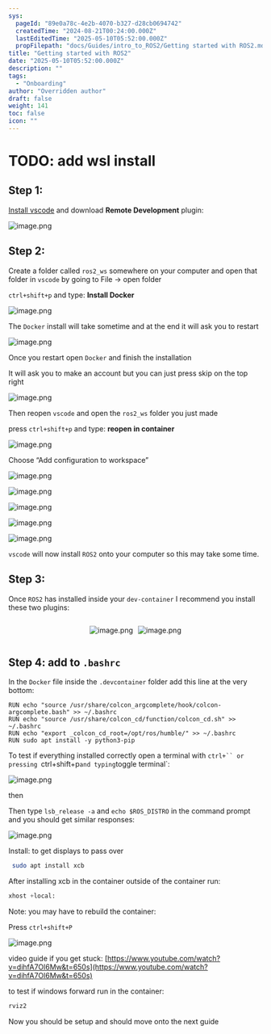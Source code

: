 ```yaml
---
sys:
  pageId: "89e0a78c-4e2b-4070-b327-d28cb0694742"
  createdTime: "2024-08-21T00:24:00.000Z"
  lastEditedTime: "2025-05-10T05:52:00.000Z"
  propFilepath: "docs/Guides/intro_to_ROS2/Getting started with ROS2.md"
title: "Getting started with ROS2"
date: "2025-05-10T05:52:00.000Z"
description: ""
tags:
  - "Onboarding"
author: "Overridden author"
draft: false
weight: 141
toc: false
icon: ""
---
```


# TODO: add wsl install

## Step 1:

[Install vscode](https://code.visualstudio.com/download) and download **Remote Development** plugin:

![image.png](https://prod-files-secure.s3.us-west-2.amazonaws.com/d518164a-d88e-44d1-a4ee-3adb3bd8bce0/efb52993-1881-4a40-b95e-6f020334f022/image.png?X-Amz-Algorithm=AWS4-HMAC-SHA256&X-Amz-Content-Sha256=UNSIGNED-PAYLOAD&X-Amz-Credential=ASIAZI2LB4664YMNK5ZZ%2F20250706%2Fus-west-2%2Fs3%2Faws4_request&X-Amz-Date=20250706T200909Z&X-Amz-Expires=3600&X-Amz-Security-Token=IQoJb3JpZ2luX2VjEFoaCXVzLXdlc3QtMiJIMEYCIQDOvIhalx716YLPjZ%2F8gJ6VLUvmi8GOhfMJ0C4z2IXW4QIhAM1lPxsUGTyMm9u6CPle42JcvtRiWfEp1z3ZkmPv%2BIsZKv8DCGMQABoMNjM3NDIzMTgzODA1IgzKC1ygGF1VLESM1aEq3AMj8RUla5Dbt99%2BMtFxtCOj49XQpKrTMWXhRYabQFlLWkPeMVlkEjQRGcKGBOrxExY0b3Br0%2Fb0YBzjDVEnbHMudb1AL2D3AlSnMbv5aizVcxf4voz7noV20Wceg2%2FTn%2FRNsDE88tPSheMqDp3PCRf2LpNDLatwy6woQISus3gx0%2BXBO8x4Wwrihxbs0B5XByFbEZXf49IxZ4hPa7Ath5OAdmfayYIxoiW3lhqD6B%2Fl1HH2U2eguuyEDjcxH2XdOvmhlRk5lLyj%2Fp%2BQjAnAGI9U%2B7VsVs%2BTMYJBo5CBQqUcKmUXDulQTwkZa%2FnDodlJinMofJCqo9uSHlVrfZf9t2VhZMl%2FUXGImzb7myiPwnmqQj3GXmUyMfkhC40CJRuQ4%2BrDR5az31ZdHSSNE4Y3h91HrTfO%2BHWw8pt5CbC6CPPEiULqGU59oL3nu%2FNQtq621exetk%2FI9zgJAlEoVW5QlxcUL6%2BjgWwDm8aCqT2KlZl1suOtYNg6AN%2FlMSvuJo0c1Biz8ivuIKFeycUM52ROgQWOHYHnrbZpzEnjUClbqMIBDWeVPwT5M6ogFTlfCE3CP3HQliOCTQPb9wkIqIyWkPRUx9a1U3e4Y7OHwlHQuFIlwngvW%2BBrlQ3R1k7phjCs66rDBjqkAXzG1eINBdy3bNV08hjErdmJfAXLWvg7q4uSQyKA0GF3IwNt%2F8N8qlAIsnaUSGCfbrGAKCql1mg7T6ff8mqZf%2FjdYIIgEYWdeSoe6hOrS5aOfI05lnTUyvmZiyJQoq%2BCD1K%2BUqkbvVYSL9nHXzmEfdvV%2FEM5KdoRLgEcH60SIx1iEUxGtQ9SbMZ71hQMKaDCXyfcoq3NPCghIZ%2BYM1CeKs6f07g%2B&X-Amz-Signature=b28e81ea34ccfa35adfdd8a2b368af39c472e1c9ce760aec01e2373baf28c1a5&X-Amz-SignedHeaders=host&x-amz-checksum-mode=ENABLED&x-id=GetObject)

## Step 2:

Create a folder called `ros2_ws` somewhere on your computer and open that folder in `vscode` by going to File → open folder 

`ctrl+shift+p` and type: **Install Docker**

![image.png](https://prod-files-secure.s3.us-west-2.amazonaws.com/d518164a-d88e-44d1-a4ee-3adb3bd8bce0/2269dc0e-1cd5-47ff-bceb-c04ad9b2eab0/image.png?X-Amz-Algorithm=AWS4-HMAC-SHA256&X-Amz-Content-Sha256=UNSIGNED-PAYLOAD&X-Amz-Credential=ASIAZI2LB4664YMNK5ZZ%2F20250706%2Fus-west-2%2Fs3%2Faws4_request&X-Amz-Date=20250706T200909Z&X-Amz-Expires=3600&X-Amz-Security-Token=IQoJb3JpZ2luX2VjEFoaCXVzLXdlc3QtMiJIMEYCIQDOvIhalx716YLPjZ%2F8gJ6VLUvmi8GOhfMJ0C4z2IXW4QIhAM1lPxsUGTyMm9u6CPle42JcvtRiWfEp1z3ZkmPv%2BIsZKv8DCGMQABoMNjM3NDIzMTgzODA1IgzKC1ygGF1VLESM1aEq3AMj8RUla5Dbt99%2BMtFxtCOj49XQpKrTMWXhRYabQFlLWkPeMVlkEjQRGcKGBOrxExY0b3Br0%2Fb0YBzjDVEnbHMudb1AL2D3AlSnMbv5aizVcxf4voz7noV20Wceg2%2FTn%2FRNsDE88tPSheMqDp3PCRf2LpNDLatwy6woQISus3gx0%2BXBO8x4Wwrihxbs0B5XByFbEZXf49IxZ4hPa7Ath5OAdmfayYIxoiW3lhqD6B%2Fl1HH2U2eguuyEDjcxH2XdOvmhlRk5lLyj%2Fp%2BQjAnAGI9U%2B7VsVs%2BTMYJBo5CBQqUcKmUXDulQTwkZa%2FnDodlJinMofJCqo9uSHlVrfZf9t2VhZMl%2FUXGImzb7myiPwnmqQj3GXmUyMfkhC40CJRuQ4%2BrDR5az31ZdHSSNE4Y3h91HrTfO%2BHWw8pt5CbC6CPPEiULqGU59oL3nu%2FNQtq621exetk%2FI9zgJAlEoVW5QlxcUL6%2BjgWwDm8aCqT2KlZl1suOtYNg6AN%2FlMSvuJo0c1Biz8ivuIKFeycUM52ROgQWOHYHnrbZpzEnjUClbqMIBDWeVPwT5M6ogFTlfCE3CP3HQliOCTQPb9wkIqIyWkPRUx9a1U3e4Y7OHwlHQuFIlwngvW%2BBrlQ3R1k7phjCs66rDBjqkAXzG1eINBdy3bNV08hjErdmJfAXLWvg7q4uSQyKA0GF3IwNt%2F8N8qlAIsnaUSGCfbrGAKCql1mg7T6ff8mqZf%2FjdYIIgEYWdeSoe6hOrS5aOfI05lnTUyvmZiyJQoq%2BCD1K%2BUqkbvVYSL9nHXzmEfdvV%2FEM5KdoRLgEcH60SIx1iEUxGtQ9SbMZ71hQMKaDCXyfcoq3NPCghIZ%2BYM1CeKs6f07g%2B&X-Amz-Signature=5d0f69e106d6ac8c895c0e877716e1adf20919ded047b80c67998a9932a7e7ea&X-Amz-SignedHeaders=host&x-amz-checksum-mode=ENABLED&x-id=GetObject)

The `Docker` install will take sometime and at the end it will ask you to restart

![image.png](https://prod-files-secure.s3.us-west-2.amazonaws.com/d518164a-d88e-44d1-a4ee-3adb3bd8bce0/ed233f78-be33-4b1f-b89c-9c346c0e961e/image.png?X-Amz-Algorithm=AWS4-HMAC-SHA256&X-Amz-Content-Sha256=UNSIGNED-PAYLOAD&X-Amz-Credential=ASIAZI2LB4664YMNK5ZZ%2F20250706%2Fus-west-2%2Fs3%2Faws4_request&X-Amz-Date=20250706T200909Z&X-Amz-Expires=3600&X-Amz-Security-Token=IQoJb3JpZ2luX2VjEFoaCXVzLXdlc3QtMiJIMEYCIQDOvIhalx716YLPjZ%2F8gJ6VLUvmi8GOhfMJ0C4z2IXW4QIhAM1lPxsUGTyMm9u6CPle42JcvtRiWfEp1z3ZkmPv%2BIsZKv8DCGMQABoMNjM3NDIzMTgzODA1IgzKC1ygGF1VLESM1aEq3AMj8RUla5Dbt99%2BMtFxtCOj49XQpKrTMWXhRYabQFlLWkPeMVlkEjQRGcKGBOrxExY0b3Br0%2Fb0YBzjDVEnbHMudb1AL2D3AlSnMbv5aizVcxf4voz7noV20Wceg2%2FTn%2FRNsDE88tPSheMqDp3PCRf2LpNDLatwy6woQISus3gx0%2BXBO8x4Wwrihxbs0B5XByFbEZXf49IxZ4hPa7Ath5OAdmfayYIxoiW3lhqD6B%2Fl1HH2U2eguuyEDjcxH2XdOvmhlRk5lLyj%2Fp%2BQjAnAGI9U%2B7VsVs%2BTMYJBo5CBQqUcKmUXDulQTwkZa%2FnDodlJinMofJCqo9uSHlVrfZf9t2VhZMl%2FUXGImzb7myiPwnmqQj3GXmUyMfkhC40CJRuQ4%2BrDR5az31ZdHSSNE4Y3h91HrTfO%2BHWw8pt5CbC6CPPEiULqGU59oL3nu%2FNQtq621exetk%2FI9zgJAlEoVW5QlxcUL6%2BjgWwDm8aCqT2KlZl1suOtYNg6AN%2FlMSvuJo0c1Biz8ivuIKFeycUM52ROgQWOHYHnrbZpzEnjUClbqMIBDWeVPwT5M6ogFTlfCE3CP3HQliOCTQPb9wkIqIyWkPRUx9a1U3e4Y7OHwlHQuFIlwngvW%2BBrlQ3R1k7phjCs66rDBjqkAXzG1eINBdy3bNV08hjErdmJfAXLWvg7q4uSQyKA0GF3IwNt%2F8N8qlAIsnaUSGCfbrGAKCql1mg7T6ff8mqZf%2FjdYIIgEYWdeSoe6hOrS5aOfI05lnTUyvmZiyJQoq%2BCD1K%2BUqkbvVYSL9nHXzmEfdvV%2FEM5KdoRLgEcH60SIx1iEUxGtQ9SbMZ71hQMKaDCXyfcoq3NPCghIZ%2BYM1CeKs6f07g%2B&X-Amz-Signature=cec86cd1b55d2078574c2d46cbab575fe2f30b0136878e34fc2f4d17f6c8666a&X-Amz-SignedHeaders=host&x-amz-checksum-mode=ENABLED&x-id=GetObject)

Once you restart open `Docker` and finish the installation

It will ask you to make an account but you can just press skip on the top right

![image.png](https://prod-files-secure.s3.us-west-2.amazonaws.com/d518164a-d88e-44d1-a4ee-3adb3bd8bce0/21010ad9-1659-4fd9-9f59-9932a09b2a3d/image.png?X-Amz-Algorithm=AWS4-HMAC-SHA256&X-Amz-Content-Sha256=UNSIGNED-PAYLOAD&X-Amz-Credential=ASIAZI2LB4664YMNK5ZZ%2F20250706%2Fus-west-2%2Fs3%2Faws4_request&X-Amz-Date=20250706T200909Z&X-Amz-Expires=3600&X-Amz-Security-Token=IQoJb3JpZ2luX2VjEFoaCXVzLXdlc3QtMiJIMEYCIQDOvIhalx716YLPjZ%2F8gJ6VLUvmi8GOhfMJ0C4z2IXW4QIhAM1lPxsUGTyMm9u6CPle42JcvtRiWfEp1z3ZkmPv%2BIsZKv8DCGMQABoMNjM3NDIzMTgzODA1IgzKC1ygGF1VLESM1aEq3AMj8RUla5Dbt99%2BMtFxtCOj49XQpKrTMWXhRYabQFlLWkPeMVlkEjQRGcKGBOrxExY0b3Br0%2Fb0YBzjDVEnbHMudb1AL2D3AlSnMbv5aizVcxf4voz7noV20Wceg2%2FTn%2FRNsDE88tPSheMqDp3PCRf2LpNDLatwy6woQISus3gx0%2BXBO8x4Wwrihxbs0B5XByFbEZXf49IxZ4hPa7Ath5OAdmfayYIxoiW3lhqD6B%2Fl1HH2U2eguuyEDjcxH2XdOvmhlRk5lLyj%2Fp%2BQjAnAGI9U%2B7VsVs%2BTMYJBo5CBQqUcKmUXDulQTwkZa%2FnDodlJinMofJCqo9uSHlVrfZf9t2VhZMl%2FUXGImzb7myiPwnmqQj3GXmUyMfkhC40CJRuQ4%2BrDR5az31ZdHSSNE4Y3h91HrTfO%2BHWw8pt5CbC6CPPEiULqGU59oL3nu%2FNQtq621exetk%2FI9zgJAlEoVW5QlxcUL6%2BjgWwDm8aCqT2KlZl1suOtYNg6AN%2FlMSvuJo0c1Biz8ivuIKFeycUM52ROgQWOHYHnrbZpzEnjUClbqMIBDWeVPwT5M6ogFTlfCE3CP3HQliOCTQPb9wkIqIyWkPRUx9a1U3e4Y7OHwlHQuFIlwngvW%2BBrlQ3R1k7phjCs66rDBjqkAXzG1eINBdy3bNV08hjErdmJfAXLWvg7q4uSQyKA0GF3IwNt%2F8N8qlAIsnaUSGCfbrGAKCql1mg7T6ff8mqZf%2FjdYIIgEYWdeSoe6hOrS5aOfI05lnTUyvmZiyJQoq%2BCD1K%2BUqkbvVYSL9nHXzmEfdvV%2FEM5KdoRLgEcH60SIx1iEUxGtQ9SbMZ71hQMKaDCXyfcoq3NPCghIZ%2BYM1CeKs6f07g%2B&X-Amz-Signature=bcb45e7e666a585eabaaba05ef24614ab4d503ec9f70b4afe62d9969ffc7ab96&X-Amz-SignedHeaders=host&x-amz-checksum-mode=ENABLED&x-id=GetObject)

Then reopen `vscode` and open the `ros2_ws` folder you just made

press `ctrl+shift+p` and type: **reopen in container**

![image.png](https://prod-files-secure.s3.us-west-2.amazonaws.com/d518164a-d88e-44d1-a4ee-3adb3bd8bce0/4e93b8c2-41ad-488c-8095-c74205196118/image.png?X-Amz-Algorithm=AWS4-HMAC-SHA256&X-Amz-Content-Sha256=UNSIGNED-PAYLOAD&X-Amz-Credential=ASIAZI2LB4664YMNK5ZZ%2F20250706%2Fus-west-2%2Fs3%2Faws4_request&X-Amz-Date=20250706T200909Z&X-Amz-Expires=3600&X-Amz-Security-Token=IQoJb3JpZ2luX2VjEFoaCXVzLXdlc3QtMiJIMEYCIQDOvIhalx716YLPjZ%2F8gJ6VLUvmi8GOhfMJ0C4z2IXW4QIhAM1lPxsUGTyMm9u6CPle42JcvtRiWfEp1z3ZkmPv%2BIsZKv8DCGMQABoMNjM3NDIzMTgzODA1IgzKC1ygGF1VLESM1aEq3AMj8RUla5Dbt99%2BMtFxtCOj49XQpKrTMWXhRYabQFlLWkPeMVlkEjQRGcKGBOrxExY0b3Br0%2Fb0YBzjDVEnbHMudb1AL2D3AlSnMbv5aizVcxf4voz7noV20Wceg2%2FTn%2FRNsDE88tPSheMqDp3PCRf2LpNDLatwy6woQISus3gx0%2BXBO8x4Wwrihxbs0B5XByFbEZXf49IxZ4hPa7Ath5OAdmfayYIxoiW3lhqD6B%2Fl1HH2U2eguuyEDjcxH2XdOvmhlRk5lLyj%2Fp%2BQjAnAGI9U%2B7VsVs%2BTMYJBo5CBQqUcKmUXDulQTwkZa%2FnDodlJinMofJCqo9uSHlVrfZf9t2VhZMl%2FUXGImzb7myiPwnmqQj3GXmUyMfkhC40CJRuQ4%2BrDR5az31ZdHSSNE4Y3h91HrTfO%2BHWw8pt5CbC6CPPEiULqGU59oL3nu%2FNQtq621exetk%2FI9zgJAlEoVW5QlxcUL6%2BjgWwDm8aCqT2KlZl1suOtYNg6AN%2FlMSvuJo0c1Biz8ivuIKFeycUM52ROgQWOHYHnrbZpzEnjUClbqMIBDWeVPwT5M6ogFTlfCE3CP3HQliOCTQPb9wkIqIyWkPRUx9a1U3e4Y7OHwlHQuFIlwngvW%2BBrlQ3R1k7phjCs66rDBjqkAXzG1eINBdy3bNV08hjErdmJfAXLWvg7q4uSQyKA0GF3IwNt%2F8N8qlAIsnaUSGCfbrGAKCql1mg7T6ff8mqZf%2FjdYIIgEYWdeSoe6hOrS5aOfI05lnTUyvmZiyJQoq%2BCD1K%2BUqkbvVYSL9nHXzmEfdvV%2FEM5KdoRLgEcH60SIx1iEUxGtQ9SbMZ71hQMKaDCXyfcoq3NPCghIZ%2BYM1CeKs6f07g%2B&X-Amz-Signature=a32878d8954a5827c85ec08624142a71e59f717ef5bf07db5b083bac18ee6ffe&X-Amz-SignedHeaders=host&x-amz-checksum-mode=ENABLED&x-id=GetObject)

Choose “Add configuration to workspace”

![image.png](https://prod-files-secure.s3.us-west-2.amazonaws.com/d518164a-d88e-44d1-a4ee-3adb3bd8bce0/9560b282-5060-4989-ba37-97e7b2c22476/image.png?X-Amz-Algorithm=AWS4-HMAC-SHA256&X-Amz-Content-Sha256=UNSIGNED-PAYLOAD&X-Amz-Credential=ASIAZI2LB4664YMNK5ZZ%2F20250706%2Fus-west-2%2Fs3%2Faws4_request&X-Amz-Date=20250706T200909Z&X-Amz-Expires=3600&X-Amz-Security-Token=IQoJb3JpZ2luX2VjEFoaCXVzLXdlc3QtMiJIMEYCIQDOvIhalx716YLPjZ%2F8gJ6VLUvmi8GOhfMJ0C4z2IXW4QIhAM1lPxsUGTyMm9u6CPle42JcvtRiWfEp1z3ZkmPv%2BIsZKv8DCGMQABoMNjM3NDIzMTgzODA1IgzKC1ygGF1VLESM1aEq3AMj8RUla5Dbt99%2BMtFxtCOj49XQpKrTMWXhRYabQFlLWkPeMVlkEjQRGcKGBOrxExY0b3Br0%2Fb0YBzjDVEnbHMudb1AL2D3AlSnMbv5aizVcxf4voz7noV20Wceg2%2FTn%2FRNsDE88tPSheMqDp3PCRf2LpNDLatwy6woQISus3gx0%2BXBO8x4Wwrihxbs0B5XByFbEZXf49IxZ4hPa7Ath5OAdmfayYIxoiW3lhqD6B%2Fl1HH2U2eguuyEDjcxH2XdOvmhlRk5lLyj%2Fp%2BQjAnAGI9U%2B7VsVs%2BTMYJBo5CBQqUcKmUXDulQTwkZa%2FnDodlJinMofJCqo9uSHlVrfZf9t2VhZMl%2FUXGImzb7myiPwnmqQj3GXmUyMfkhC40CJRuQ4%2BrDR5az31ZdHSSNE4Y3h91HrTfO%2BHWw8pt5CbC6CPPEiULqGU59oL3nu%2FNQtq621exetk%2FI9zgJAlEoVW5QlxcUL6%2BjgWwDm8aCqT2KlZl1suOtYNg6AN%2FlMSvuJo0c1Biz8ivuIKFeycUM52ROgQWOHYHnrbZpzEnjUClbqMIBDWeVPwT5M6ogFTlfCE3CP3HQliOCTQPb9wkIqIyWkPRUx9a1U3e4Y7OHwlHQuFIlwngvW%2BBrlQ3R1k7phjCs66rDBjqkAXzG1eINBdy3bNV08hjErdmJfAXLWvg7q4uSQyKA0GF3IwNt%2F8N8qlAIsnaUSGCfbrGAKCql1mg7T6ff8mqZf%2FjdYIIgEYWdeSoe6hOrS5aOfI05lnTUyvmZiyJQoq%2BCD1K%2BUqkbvVYSL9nHXzmEfdvV%2FEM5KdoRLgEcH60SIx1iEUxGtQ9SbMZ71hQMKaDCXyfcoq3NPCghIZ%2BYM1CeKs6f07g%2B&X-Amz-Signature=3c06d559da74d3636b8a411d294fd4990fdfe35ca3fbfb4c0f0012b0fb46930b&X-Amz-SignedHeaders=host&x-amz-checksum-mode=ENABLED&x-id=GetObject)

![image.png](https://prod-files-secure.s3.us-west-2.amazonaws.com/d518164a-d88e-44d1-a4ee-3adb3bd8bce0/2ee63f81-886b-48e8-a553-dc6e5eac99e4/image.png?X-Amz-Algorithm=AWS4-HMAC-SHA256&X-Amz-Content-Sha256=UNSIGNED-PAYLOAD&X-Amz-Credential=ASIAZI2LB4664YMNK5ZZ%2F20250706%2Fus-west-2%2Fs3%2Faws4_request&X-Amz-Date=20250706T200909Z&X-Amz-Expires=3600&X-Amz-Security-Token=IQoJb3JpZ2luX2VjEFoaCXVzLXdlc3QtMiJIMEYCIQDOvIhalx716YLPjZ%2F8gJ6VLUvmi8GOhfMJ0C4z2IXW4QIhAM1lPxsUGTyMm9u6CPle42JcvtRiWfEp1z3ZkmPv%2BIsZKv8DCGMQABoMNjM3NDIzMTgzODA1IgzKC1ygGF1VLESM1aEq3AMj8RUla5Dbt99%2BMtFxtCOj49XQpKrTMWXhRYabQFlLWkPeMVlkEjQRGcKGBOrxExY0b3Br0%2Fb0YBzjDVEnbHMudb1AL2D3AlSnMbv5aizVcxf4voz7noV20Wceg2%2FTn%2FRNsDE88tPSheMqDp3PCRf2LpNDLatwy6woQISus3gx0%2BXBO8x4Wwrihxbs0B5XByFbEZXf49IxZ4hPa7Ath5OAdmfayYIxoiW3lhqD6B%2Fl1HH2U2eguuyEDjcxH2XdOvmhlRk5lLyj%2Fp%2BQjAnAGI9U%2B7VsVs%2BTMYJBo5CBQqUcKmUXDulQTwkZa%2FnDodlJinMofJCqo9uSHlVrfZf9t2VhZMl%2FUXGImzb7myiPwnmqQj3GXmUyMfkhC40CJRuQ4%2BrDR5az31ZdHSSNE4Y3h91HrTfO%2BHWw8pt5CbC6CPPEiULqGU59oL3nu%2FNQtq621exetk%2FI9zgJAlEoVW5QlxcUL6%2BjgWwDm8aCqT2KlZl1suOtYNg6AN%2FlMSvuJo0c1Biz8ivuIKFeycUM52ROgQWOHYHnrbZpzEnjUClbqMIBDWeVPwT5M6ogFTlfCE3CP3HQliOCTQPb9wkIqIyWkPRUx9a1U3e4Y7OHwlHQuFIlwngvW%2BBrlQ3R1k7phjCs66rDBjqkAXzG1eINBdy3bNV08hjErdmJfAXLWvg7q4uSQyKA0GF3IwNt%2F8N8qlAIsnaUSGCfbrGAKCql1mg7T6ff8mqZf%2FjdYIIgEYWdeSoe6hOrS5aOfI05lnTUyvmZiyJQoq%2BCD1K%2BUqkbvVYSL9nHXzmEfdvV%2FEM5KdoRLgEcH60SIx1iEUxGtQ9SbMZ71hQMKaDCXyfcoq3NPCghIZ%2BYM1CeKs6f07g%2B&X-Amz-Signature=e6d7ceed3f0d32dd5e313b443db6bfa445551809d7699f17260bf6078029e1e1&X-Amz-SignedHeaders=host&x-amz-checksum-mode=ENABLED&x-id=GetObject)

![image.png](https://prod-files-secure.s3.us-west-2.amazonaws.com/d518164a-d88e-44d1-a4ee-3adb3bd8bce0/ae1580b2-b048-407e-aed9-b584224a7a04/image.png?X-Amz-Algorithm=AWS4-HMAC-SHA256&X-Amz-Content-Sha256=UNSIGNED-PAYLOAD&X-Amz-Credential=ASIAZI2LB4664YMNK5ZZ%2F20250706%2Fus-west-2%2Fs3%2Faws4_request&X-Amz-Date=20250706T200909Z&X-Amz-Expires=3600&X-Amz-Security-Token=IQoJb3JpZ2luX2VjEFoaCXVzLXdlc3QtMiJIMEYCIQDOvIhalx716YLPjZ%2F8gJ6VLUvmi8GOhfMJ0C4z2IXW4QIhAM1lPxsUGTyMm9u6CPle42JcvtRiWfEp1z3ZkmPv%2BIsZKv8DCGMQABoMNjM3NDIzMTgzODA1IgzKC1ygGF1VLESM1aEq3AMj8RUla5Dbt99%2BMtFxtCOj49XQpKrTMWXhRYabQFlLWkPeMVlkEjQRGcKGBOrxExY0b3Br0%2Fb0YBzjDVEnbHMudb1AL2D3AlSnMbv5aizVcxf4voz7noV20Wceg2%2FTn%2FRNsDE88tPSheMqDp3PCRf2LpNDLatwy6woQISus3gx0%2BXBO8x4Wwrihxbs0B5XByFbEZXf49IxZ4hPa7Ath5OAdmfayYIxoiW3lhqD6B%2Fl1HH2U2eguuyEDjcxH2XdOvmhlRk5lLyj%2Fp%2BQjAnAGI9U%2B7VsVs%2BTMYJBo5CBQqUcKmUXDulQTwkZa%2FnDodlJinMofJCqo9uSHlVrfZf9t2VhZMl%2FUXGImzb7myiPwnmqQj3GXmUyMfkhC40CJRuQ4%2BrDR5az31ZdHSSNE4Y3h91HrTfO%2BHWw8pt5CbC6CPPEiULqGU59oL3nu%2FNQtq621exetk%2FI9zgJAlEoVW5QlxcUL6%2BjgWwDm8aCqT2KlZl1suOtYNg6AN%2FlMSvuJo0c1Biz8ivuIKFeycUM52ROgQWOHYHnrbZpzEnjUClbqMIBDWeVPwT5M6ogFTlfCE3CP3HQliOCTQPb9wkIqIyWkPRUx9a1U3e4Y7OHwlHQuFIlwngvW%2BBrlQ3R1k7phjCs66rDBjqkAXzG1eINBdy3bNV08hjErdmJfAXLWvg7q4uSQyKA0GF3IwNt%2F8N8qlAIsnaUSGCfbrGAKCql1mg7T6ff8mqZf%2FjdYIIgEYWdeSoe6hOrS5aOfI05lnTUyvmZiyJQoq%2BCD1K%2BUqkbvVYSL9nHXzmEfdvV%2FEM5KdoRLgEcH60SIx1iEUxGtQ9SbMZ71hQMKaDCXyfcoq3NPCghIZ%2BYM1CeKs6f07g%2B&X-Amz-Signature=6695bb207c2119d1d8ba22d4c48767e4360bf466c339a7a2ef8ad8a069ede7f0&X-Amz-SignedHeaders=host&x-amz-checksum-mode=ENABLED&x-id=GetObject)

![image.png](https://prod-files-secure.s3.us-west-2.amazonaws.com/d518164a-d88e-44d1-a4ee-3adb3bd8bce0/53255b28-f75e-430f-b9e3-c0ac8577e42b/image.png?X-Amz-Algorithm=AWS4-HMAC-SHA256&X-Amz-Content-Sha256=UNSIGNED-PAYLOAD&X-Amz-Credential=ASIAZI2LB4664YMNK5ZZ%2F20250706%2Fus-west-2%2Fs3%2Faws4_request&X-Amz-Date=20250706T200909Z&X-Amz-Expires=3600&X-Amz-Security-Token=IQoJb3JpZ2luX2VjEFoaCXVzLXdlc3QtMiJIMEYCIQDOvIhalx716YLPjZ%2F8gJ6VLUvmi8GOhfMJ0C4z2IXW4QIhAM1lPxsUGTyMm9u6CPle42JcvtRiWfEp1z3ZkmPv%2BIsZKv8DCGMQABoMNjM3NDIzMTgzODA1IgzKC1ygGF1VLESM1aEq3AMj8RUla5Dbt99%2BMtFxtCOj49XQpKrTMWXhRYabQFlLWkPeMVlkEjQRGcKGBOrxExY0b3Br0%2Fb0YBzjDVEnbHMudb1AL2D3AlSnMbv5aizVcxf4voz7noV20Wceg2%2FTn%2FRNsDE88tPSheMqDp3PCRf2LpNDLatwy6woQISus3gx0%2BXBO8x4Wwrihxbs0B5XByFbEZXf49IxZ4hPa7Ath5OAdmfayYIxoiW3lhqD6B%2Fl1HH2U2eguuyEDjcxH2XdOvmhlRk5lLyj%2Fp%2BQjAnAGI9U%2B7VsVs%2BTMYJBo5CBQqUcKmUXDulQTwkZa%2FnDodlJinMofJCqo9uSHlVrfZf9t2VhZMl%2FUXGImzb7myiPwnmqQj3GXmUyMfkhC40CJRuQ4%2BrDR5az31ZdHSSNE4Y3h91HrTfO%2BHWw8pt5CbC6CPPEiULqGU59oL3nu%2FNQtq621exetk%2FI9zgJAlEoVW5QlxcUL6%2BjgWwDm8aCqT2KlZl1suOtYNg6AN%2FlMSvuJo0c1Biz8ivuIKFeycUM52ROgQWOHYHnrbZpzEnjUClbqMIBDWeVPwT5M6ogFTlfCE3CP3HQliOCTQPb9wkIqIyWkPRUx9a1U3e4Y7OHwlHQuFIlwngvW%2BBrlQ3R1k7phjCs66rDBjqkAXzG1eINBdy3bNV08hjErdmJfAXLWvg7q4uSQyKA0GF3IwNt%2F8N8qlAIsnaUSGCfbrGAKCql1mg7T6ff8mqZf%2FjdYIIgEYWdeSoe6hOrS5aOfI05lnTUyvmZiyJQoq%2BCD1K%2BUqkbvVYSL9nHXzmEfdvV%2FEM5KdoRLgEcH60SIx1iEUxGtQ9SbMZ71hQMKaDCXyfcoq3NPCghIZ%2BYM1CeKs6f07g%2B&X-Amz-Signature=8cacd05fb4a5b20260f5218181d469af53ab600d70836df6bb8c94f0784b9463&X-Amz-SignedHeaders=host&x-amz-checksum-mode=ENABLED&x-id=GetObject)

![image.png](https://prod-files-secure.s3.us-west-2.amazonaws.com/d518164a-d88e-44d1-a4ee-3adb3bd8bce0/7c562767-5af9-4ffb-97d1-327bcdf4ee00/image.png?X-Amz-Algorithm=AWS4-HMAC-SHA256&X-Amz-Content-Sha256=UNSIGNED-PAYLOAD&X-Amz-Credential=ASIAZI2LB4664YMNK5ZZ%2F20250706%2Fus-west-2%2Fs3%2Faws4_request&X-Amz-Date=20250706T200909Z&X-Amz-Expires=3600&X-Amz-Security-Token=IQoJb3JpZ2luX2VjEFoaCXVzLXdlc3QtMiJIMEYCIQDOvIhalx716YLPjZ%2F8gJ6VLUvmi8GOhfMJ0C4z2IXW4QIhAM1lPxsUGTyMm9u6CPle42JcvtRiWfEp1z3ZkmPv%2BIsZKv8DCGMQABoMNjM3NDIzMTgzODA1IgzKC1ygGF1VLESM1aEq3AMj8RUla5Dbt99%2BMtFxtCOj49XQpKrTMWXhRYabQFlLWkPeMVlkEjQRGcKGBOrxExY0b3Br0%2Fb0YBzjDVEnbHMudb1AL2D3AlSnMbv5aizVcxf4voz7noV20Wceg2%2FTn%2FRNsDE88tPSheMqDp3PCRf2LpNDLatwy6woQISus3gx0%2BXBO8x4Wwrihxbs0B5XByFbEZXf49IxZ4hPa7Ath5OAdmfayYIxoiW3lhqD6B%2Fl1HH2U2eguuyEDjcxH2XdOvmhlRk5lLyj%2Fp%2BQjAnAGI9U%2B7VsVs%2BTMYJBo5CBQqUcKmUXDulQTwkZa%2FnDodlJinMofJCqo9uSHlVrfZf9t2VhZMl%2FUXGImzb7myiPwnmqQj3GXmUyMfkhC40CJRuQ4%2BrDR5az31ZdHSSNE4Y3h91HrTfO%2BHWw8pt5CbC6CPPEiULqGU59oL3nu%2FNQtq621exetk%2FI9zgJAlEoVW5QlxcUL6%2BjgWwDm8aCqT2KlZl1suOtYNg6AN%2FlMSvuJo0c1Biz8ivuIKFeycUM52ROgQWOHYHnrbZpzEnjUClbqMIBDWeVPwT5M6ogFTlfCE3CP3HQliOCTQPb9wkIqIyWkPRUx9a1U3e4Y7OHwlHQuFIlwngvW%2BBrlQ3R1k7phjCs66rDBjqkAXzG1eINBdy3bNV08hjErdmJfAXLWvg7q4uSQyKA0GF3IwNt%2F8N8qlAIsnaUSGCfbrGAKCql1mg7T6ff8mqZf%2FjdYIIgEYWdeSoe6hOrS5aOfI05lnTUyvmZiyJQoq%2BCD1K%2BUqkbvVYSL9nHXzmEfdvV%2FEM5KdoRLgEcH60SIx1iEUxGtQ9SbMZ71hQMKaDCXyfcoq3NPCghIZ%2BYM1CeKs6f07g%2B&X-Amz-Signature=d5fe62001b869fe3f78882b3ceea0d320fb98ebf38faa9ce6a601f8421805fef&X-Amz-SignedHeaders=host&x-amz-checksum-mode=ENABLED&x-id=GetObject)

`vscode` will now install `ROS2` onto your computer so this may take some time.

## Step 3:

Once `ROS2` has installed inside your `dev-container` I recommend you install these two plugins:

<div style="display: flex;flex-direction: row; column-gap:10px; max-width: 630px;justify-content: center;">
<div>

![image.png](https://prod-files-secure.s3.us-west-2.amazonaws.com/d518164a-d88e-44d1-a4ee-3adb3bd8bce0/3fc3d550-5a54-4ba1-ba6b-faa01cdb7369/image.png?X-Amz-Algorithm=AWS4-HMAC-SHA256&X-Amz-Content-Sha256=UNSIGNED-PAYLOAD&X-Amz-Credential=ASIAZI2LB4662HVFZ7U5%2F20250706%2Fus-west-2%2Fs3%2Faws4_request&X-Amz-Date=20250706T200911Z&X-Amz-Expires=3600&X-Amz-Security-Token=IQoJb3JpZ2luX2VjEFgaCXVzLXdlc3QtMiJHMEUCIHfe55ITOZGq49qK%2Fing4mRQ5uRdcCPvtOhRrLZH5zMqAiEAh%2FieEMadfGE8Ggk%2B7uOSmnZdzgbKnaXMhFUEV02Jm1sq%2FwMIYRAAGgw2Mzc0MjMxODM4MDUiDIAGfAXjC4CGmVbqgircA3VMD9Wsovbdr4MeZJVM%2BlyZiIGPAjU0VbVQMtb6CcMZWTTdZiwKAP0a8LhV7tkauex%2By7c8aHhO7dEhdlkd%2BGGJMk%2FsvE4iAaPLn6r%2BwMwfSGRo1aVB1EH7gX6UHr9Icliukt5w54GppG2bdcfOd%2B8L%2FtJQjbJhIWxXBDQmFZ7%2BVTIBPL39C2FRJXNED2tWyBfIMu5Ty%2FLGEgRZ11uY9ZD8SB6PUPq4bIHTQcz8fmsAjK6PKFslYczK08vh55fgur9wfsFB0AY1loxbzqIoGuFWbaBZz%2BbnVCwp3ovAjYa3DkG8jGVj3yKgoYUjPlTyZj6icZqr2zMPPBV335wJ7VVJbuxa7XPeznJVSOTO2j3TrhOinMoUoRZow%2F5mK33z9c1G3aS3kQHV2OQGCWtYBNUY6hRsl5F2t257B6QmK1sN8sm1%2B5IxHd7SzVkH00bBy7lVM9pPG%2BuiLeK2OIiz3ffCFGmEI%2FUCIhfd82zkZwGVzd3xO9qosbpdOnGa97vJ8oM4zLQs9E6PuRJftW3EMABBqTSeyiP%2BK7KVv6%2F%2FmRgYpVTtUp%2B6UEFOi316BLMcypA20IwvZLBiAxa4qdjvtx1XpvSkCjQJC1DH9fpI8Y3RLnliAfj8CF9cbUEYMOO0qsMGOqUBb8hqYgoJBCPpQOqpE8puK1JG7sW3zD%2FnPmutXNilTtdtYHPmVgg0p7t0ixCCsFih962m%2BO8BlShWoSBRqK17wWL9TJjn3SXpJzlhnzvrD0vxr4GZqB7Vhrh7mg3BgOuSjAJcw4AbaSADNvWH9UX5jkP9JgHn%2FZsMaffjvojBGUHEiJ4mZllxpYupKUbCNal%2FNULugBjONxZsW7PQRd9kIf0ACebZ&X-Amz-Signature=e059f8d97e0c048aeefb4407a7d85e3d94bcbc6eb6366745db5bb589940e0404&X-Amz-SignedHeaders=host&x-amz-checksum-mode=ENABLED&x-id=GetObject)

</div>
<div>

![image.png](https://prod-files-secure.s3.us-west-2.amazonaws.com/d518164a-d88e-44d1-a4ee-3adb3bd8bce0/d994cc66-13c2-4093-a5a3-f84cf4601a82/image.png?X-Amz-Algorithm=AWS4-HMAC-SHA256&X-Amz-Content-Sha256=UNSIGNED-PAYLOAD&X-Amz-Credential=ASIAZI2LB466RTMOKHSR%2F20250706%2Fus-west-2%2Fs3%2Faws4_request&X-Amz-Date=20250706T200911Z&X-Amz-Expires=3600&X-Amz-Security-Token=IQoJb3JpZ2luX2VjEFoaCXVzLXdlc3QtMiJHMEUCIQDHSKrJaKIw%2FScCh9l%2F3GOGblJHExA39dZzaP1WhjEYYAIgW5ZmaXmNIbQpJYxs8xyqA48LOArhgz5gZ%2BGA6vgk%2BXEq%2FwMIYxAAGgw2Mzc0MjMxODM4MDUiDOMwcRrHbqZ%2BmtPbGSrcA6E4rr0nnWXs2NhcVDB%2BNy21GIx4zKurYO2fEtYQEig1yLdGpzgVbvkfuIUWjd1LuDuDZI4AQHU%2FAIFCinlJ4bq5iY8BuiV7PNiA2wrZd%2BuWXzEhf%2BmCWmuql%2B35fiCWLZtVzgA5GZxIaj6TkTu%2BdOm%2FVza%2FfBuT6UMSXuqIhfdq1PNCL8%2Fc6JFo%2Bt53O3VVBz7EsjSOfynuhKrUulZkgUe%2FEDDq1dKPRaP7rWqMbK%2FeschO0B8lPefctgGhmpNB4jAb87xLZiSmATORjMsxVd6u%2BEnvciG5%2BKanW%2FHu1XcZgiaQTxzDo5gulKDASwhp0MHlVKT3HUaQVI34DRMCMYIq%2BVdOX0TcIZVyT4dftFMmyXrs8y3BPI5C2HXWWbWao3iMVNYF3c1YGBrqddnkYv8ULM7jVFEWfC9k%2Fqtoy9y8m1qEO9Q7%2BH0mrPG4gEYZ6SF9gQDvLlSY2pAA%2BPHT1Ywnd5lNMUEBECcZaoIfo%2Bb993JGCw%2FYtQlj006jSIBjKmNa46P4xMfI8dGfBmuFDJsEKjv7r1xx2RbfUDfb6bQJmRrDV5CX9vGbt5k2H11RJo02OIeEWajy0WoM8pVMPnD9s4%2BE4TYbDCoVwh8JDUgSjtjTx6SB7Zn6zSrrMK%2FzqsMGOqUBNPYFYv3FNyvUxINQ7y55v3MT4BnlTAJObm7hXUlPM3%2B2Q%2BEeogUDTWBa0z22Hsc3AKo7Vga9JlJ2wJbjg2pljZ7bbDe5NRp6jhI2P54N22kxN5VzFLpy8DD%2FqpnMK6VyluZSsy%2BTZyR6h%2BB4HQxy1nLKmnu6gn5XkI9RZ8o7I8qJY%2BJ9sr4HwLDeM728udVEaW0QwiCxwJmhYP%2F2q7am%2BQGXu8Vm&X-Amz-Signature=0fca4e0abf426610838f9df0d4fdc2428506076b9e3b2052b4f7da7760cb5b15&X-Amz-SignedHeaders=host&x-amz-checksum-mode=ENABLED&x-id=GetObject)

</div>
</div>

## Step 4: add to `.bashrc`

In the `Docker` file inside the `.devcontainer` folder add this line at the very bottom: 

```docker
RUN echo "source /usr/share/colcon_argcomplete/hook/colcon-argcomplete.bash" >> ~/.bashrc
RUN echo "source /usr/share/colcon_cd/function/colcon_cd.sh" >> ~/.bashrc
RUN echo "export _colcon_cd_root=/opt/ros/humble/" >> ~/.bashrc
RUN sudo apt install -y python3-pip 
```

To test if everything installed correctly open a terminal with `ctrl+`` or pressing `ctrl+shift+p` and typing `toggle terminal`:

![image.png](https://prod-files-secure.s3.us-west-2.amazonaws.com/d518164a-d88e-44d1-a4ee-3adb3bd8bce0/6a4943d8-b04e-4c02-9a58-775f3384d1a5/image.png?X-Amz-Algorithm=AWS4-HMAC-SHA256&X-Amz-Content-Sha256=UNSIGNED-PAYLOAD&X-Amz-Credential=ASIAZI2LB4664YMNK5ZZ%2F20250706%2Fus-west-2%2Fs3%2Faws4_request&X-Amz-Date=20250706T200909Z&X-Amz-Expires=3600&X-Amz-Security-Token=IQoJb3JpZ2luX2VjEFoaCXVzLXdlc3QtMiJIMEYCIQDOvIhalx716YLPjZ%2F8gJ6VLUvmi8GOhfMJ0C4z2IXW4QIhAM1lPxsUGTyMm9u6CPle42JcvtRiWfEp1z3ZkmPv%2BIsZKv8DCGMQABoMNjM3NDIzMTgzODA1IgzKC1ygGF1VLESM1aEq3AMj8RUla5Dbt99%2BMtFxtCOj49XQpKrTMWXhRYabQFlLWkPeMVlkEjQRGcKGBOrxExY0b3Br0%2Fb0YBzjDVEnbHMudb1AL2D3AlSnMbv5aizVcxf4voz7noV20Wceg2%2FTn%2FRNsDE88tPSheMqDp3PCRf2LpNDLatwy6woQISus3gx0%2BXBO8x4Wwrihxbs0B5XByFbEZXf49IxZ4hPa7Ath5OAdmfayYIxoiW3lhqD6B%2Fl1HH2U2eguuyEDjcxH2XdOvmhlRk5lLyj%2Fp%2BQjAnAGI9U%2B7VsVs%2BTMYJBo5CBQqUcKmUXDulQTwkZa%2FnDodlJinMofJCqo9uSHlVrfZf9t2VhZMl%2FUXGImzb7myiPwnmqQj3GXmUyMfkhC40CJRuQ4%2BrDR5az31ZdHSSNE4Y3h91HrTfO%2BHWw8pt5CbC6CPPEiULqGU59oL3nu%2FNQtq621exetk%2FI9zgJAlEoVW5QlxcUL6%2BjgWwDm8aCqT2KlZl1suOtYNg6AN%2FlMSvuJo0c1Biz8ivuIKFeycUM52ROgQWOHYHnrbZpzEnjUClbqMIBDWeVPwT5M6ogFTlfCE3CP3HQliOCTQPb9wkIqIyWkPRUx9a1U3e4Y7OHwlHQuFIlwngvW%2BBrlQ3R1k7phjCs66rDBjqkAXzG1eINBdy3bNV08hjErdmJfAXLWvg7q4uSQyKA0GF3IwNt%2F8N8qlAIsnaUSGCfbrGAKCql1mg7T6ff8mqZf%2FjdYIIgEYWdeSoe6hOrS5aOfI05lnTUyvmZiyJQoq%2BCD1K%2BUqkbvVYSL9nHXzmEfdvV%2FEM5KdoRLgEcH60SIx1iEUxGtQ9SbMZ71hQMKaDCXyfcoq3NPCghIZ%2BYM1CeKs6f07g%2B&X-Amz-Signature=6ce74a95bebe58882c43d4b9586b62f8129bddcec54ddfd773072f453d81f261&X-Amz-SignedHeaders=host&x-amz-checksum-mode=ENABLED&x-id=GetObject)

then 

Then type `lsb_release -a` and `echo $ROS_DISTRO` in the command prompt and you should get similar responses:

![image.png](https://prod-files-secure.s3.us-west-2.amazonaws.com/d518164a-d88e-44d1-a4ee-3adb3bd8bce0/3e635dec-a805-4e85-8b9e-d000e5b71a4e/image.png?X-Amz-Algorithm=AWS4-HMAC-SHA256&X-Amz-Content-Sha256=UNSIGNED-PAYLOAD&X-Amz-Credential=ASIAZI2LB4664YMNK5ZZ%2F20250706%2Fus-west-2%2Fs3%2Faws4_request&X-Amz-Date=20250706T200909Z&X-Amz-Expires=3600&X-Amz-Security-Token=IQoJb3JpZ2luX2VjEFoaCXVzLXdlc3QtMiJIMEYCIQDOvIhalx716YLPjZ%2F8gJ6VLUvmi8GOhfMJ0C4z2IXW4QIhAM1lPxsUGTyMm9u6CPle42JcvtRiWfEp1z3ZkmPv%2BIsZKv8DCGMQABoMNjM3NDIzMTgzODA1IgzKC1ygGF1VLESM1aEq3AMj8RUla5Dbt99%2BMtFxtCOj49XQpKrTMWXhRYabQFlLWkPeMVlkEjQRGcKGBOrxExY0b3Br0%2Fb0YBzjDVEnbHMudb1AL2D3AlSnMbv5aizVcxf4voz7noV20Wceg2%2FTn%2FRNsDE88tPSheMqDp3PCRf2LpNDLatwy6woQISus3gx0%2BXBO8x4Wwrihxbs0B5XByFbEZXf49IxZ4hPa7Ath5OAdmfayYIxoiW3lhqD6B%2Fl1HH2U2eguuyEDjcxH2XdOvmhlRk5lLyj%2Fp%2BQjAnAGI9U%2B7VsVs%2BTMYJBo5CBQqUcKmUXDulQTwkZa%2FnDodlJinMofJCqo9uSHlVrfZf9t2VhZMl%2FUXGImzb7myiPwnmqQj3GXmUyMfkhC40CJRuQ4%2BrDR5az31ZdHSSNE4Y3h91HrTfO%2BHWw8pt5CbC6CPPEiULqGU59oL3nu%2FNQtq621exetk%2FI9zgJAlEoVW5QlxcUL6%2BjgWwDm8aCqT2KlZl1suOtYNg6AN%2FlMSvuJo0c1Biz8ivuIKFeycUM52ROgQWOHYHnrbZpzEnjUClbqMIBDWeVPwT5M6ogFTlfCE3CP3HQliOCTQPb9wkIqIyWkPRUx9a1U3e4Y7OHwlHQuFIlwngvW%2BBrlQ3R1k7phjCs66rDBjqkAXzG1eINBdy3bNV08hjErdmJfAXLWvg7q4uSQyKA0GF3IwNt%2F8N8qlAIsnaUSGCfbrGAKCql1mg7T6ff8mqZf%2FjdYIIgEYWdeSoe6hOrS5aOfI05lnTUyvmZiyJQoq%2BCD1K%2BUqkbvVYSL9nHXzmEfdvV%2FEM5KdoRLgEcH60SIx1iEUxGtQ9SbMZ71hQMKaDCXyfcoq3NPCghIZ%2BYM1CeKs6f07g%2B&X-Amz-Signature=55af5b51fc2a147d665c8bb64d165e3c8a1b3f46158db9438af79bdb2d51e0c5&X-Amz-SignedHeaders=host&x-amz-checksum-mode=ENABLED&x-id=GetObject)

Install:  to get displays to pass over

```bash
 sudo apt install xcb
```

After installing xcb in the container outside of the container run:

```python
xhost +local:
```

Note: you may have to rebuild the container:

Press `ctrl+shift+P`

![image.png](https://prod-files-secure.s3.us-west-2.amazonaws.com/d518164a-d88e-44d1-a4ee-3adb3bd8bce0/6c2be660-2618-4c38-9c26-53554f7a0b7b/image.png?X-Amz-Algorithm=AWS4-HMAC-SHA256&X-Amz-Content-Sha256=UNSIGNED-PAYLOAD&X-Amz-Credential=ASIAZI2LB4664YMNK5ZZ%2F20250706%2Fus-west-2%2Fs3%2Faws4_request&X-Amz-Date=20250706T200909Z&X-Amz-Expires=3600&X-Amz-Security-Token=IQoJb3JpZ2luX2VjEFoaCXVzLXdlc3QtMiJIMEYCIQDOvIhalx716YLPjZ%2F8gJ6VLUvmi8GOhfMJ0C4z2IXW4QIhAM1lPxsUGTyMm9u6CPle42JcvtRiWfEp1z3ZkmPv%2BIsZKv8DCGMQABoMNjM3NDIzMTgzODA1IgzKC1ygGF1VLESM1aEq3AMj8RUla5Dbt99%2BMtFxtCOj49XQpKrTMWXhRYabQFlLWkPeMVlkEjQRGcKGBOrxExY0b3Br0%2Fb0YBzjDVEnbHMudb1AL2D3AlSnMbv5aizVcxf4voz7noV20Wceg2%2FTn%2FRNsDE88tPSheMqDp3PCRf2LpNDLatwy6woQISus3gx0%2BXBO8x4Wwrihxbs0B5XByFbEZXf49IxZ4hPa7Ath5OAdmfayYIxoiW3lhqD6B%2Fl1HH2U2eguuyEDjcxH2XdOvmhlRk5lLyj%2Fp%2BQjAnAGI9U%2B7VsVs%2BTMYJBo5CBQqUcKmUXDulQTwkZa%2FnDodlJinMofJCqo9uSHlVrfZf9t2VhZMl%2FUXGImzb7myiPwnmqQj3GXmUyMfkhC40CJRuQ4%2BrDR5az31ZdHSSNE4Y3h91HrTfO%2BHWw8pt5CbC6CPPEiULqGU59oL3nu%2FNQtq621exetk%2FI9zgJAlEoVW5QlxcUL6%2BjgWwDm8aCqT2KlZl1suOtYNg6AN%2FlMSvuJo0c1Biz8ivuIKFeycUM52ROgQWOHYHnrbZpzEnjUClbqMIBDWeVPwT5M6ogFTlfCE3CP3HQliOCTQPb9wkIqIyWkPRUx9a1U3e4Y7OHwlHQuFIlwngvW%2BBrlQ3R1k7phjCs66rDBjqkAXzG1eINBdy3bNV08hjErdmJfAXLWvg7q4uSQyKA0GF3IwNt%2F8N8qlAIsnaUSGCfbrGAKCql1mg7T6ff8mqZf%2FjdYIIgEYWdeSoe6hOrS5aOfI05lnTUyvmZiyJQoq%2BCD1K%2BUqkbvVYSL9nHXzmEfdvV%2FEM5KdoRLgEcH60SIx1iEUxGtQ9SbMZ71hQMKaDCXyfcoq3NPCghIZ%2BYM1CeKs6f07g%2B&X-Amz-Signature=13d331addba337ecadc4df07056b1d1845a4d3f98b11adc6ee50c1c37bd6527c&X-Amz-SignedHeaders=host&x-amz-checksum-mode=ENABLED&x-id=GetObject)

video guide if you get stuck: [https://www.youtube.com/watch?v=dihfA7Ol6Mw&t=650s](https://www.youtube.com/watch?v=dihfA7Ol6Mw&t=650s)

to test if windows forward run in the container:

```bash
rviz2
```

Now you should be setup and should move onto the next guide 
